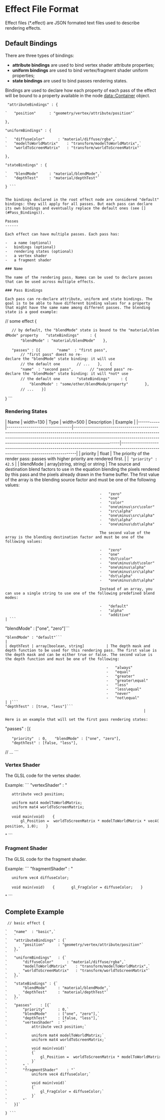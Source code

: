 Effect File Format
==================

Effect files (\*.effect) are JSON formated text files used to describe rendering effects.

Default Bindings
----------------

There are three types of bindings:

-   **attribute bindings** are used to bind vertex shader attribute properties;
-   **uniform bindings** are used to bind vertex/fragment shader uniform properties;
-   **state bindings** are used to bind passes rendering states.

Bindings are used to declare how each property of each pass of the effect will be bound to a property available in the node <data::Container> object.

```
 "attributeBindings" : {

`   "position"      : "geometry/vertex/attribute/position"`

},

"uniformBindings" : {

`   "diffuseColor"      : "material/diffuse/rgba",`
`   "modelToWorldMatrix"    : "transform/modelToWorldMatrix",`
`   "worldToScreenMatrix"   : "transform/worldToScreenMatrix"`

},

"stateBindings" : {

`   "blendMode"     : "material/blendMode",`
`   "depthTest"     : "material/depthTest"`

} ```


The bindings declared in the root effect node are considered "default" bindings: they will apply for all passes. But each pass can declare its own bindings and eventually replace the default ones (see [](#Pass_Bindings)).

Passes
------

Each effect can have multiple passes. Each pass has:

-   a name (optional)
-   bindings (optional)
-   rendering states (optional)
-   a vertex shader
-   a fragment shader

### Name

The name of the rendering pass. Names can be used to declare passes that can be used across multiple effects.

### Pass Bindings

Each pass can re-declare attribute, uniform and state bindings. The goal is to be able to have different binding values for a property that might have the same name among different passes. The blending state is a good example:

```
 // some effect {

`   // by default, the "blendMode" state is bound to the "material/blendMode" property`
`   "stateBindings"     : {`
`       "blendMode" : "material/blendMode"`
`   },`

`   "passes" : [{`
`       "name"  : "first pass",`
`       // "first pass" doest no re-declare the "blendMode" state binding: it will use`
`       // the default one`
`       // ...`
`   },`
`   {`
`       "name"  : "second pass",`
`       // "second pass" re-declare the "blendMode" state binding: it will *not* use`
`       // the default one`
`       "stateBindings"     : {`
`           "blendMode" : "some/other/blendMode/property"`
`       },`
`       // ...`
`   }]`

} ```


### Rendering States

| Name      | width=130 | Type                | width=500 | Description                                                                                                                                                                                                                                         | Example                                                                                                                             |
|-----------|---------------------------------|-----------------------------------------------------------------------------------------------------------------------------------------------------------------------------------------------------------------------------------------------------------------|-------------------------------------------------------------------------------------------------------------------------------------|
| priority  | float                           | The priority of the render pass: passes with higher priority are rendered first.                                                                                                                                                                                | |```
"priority" : 42.5```
                                                                           |
| blendMode | array[string, string] or string | The source and destination blend factors to use in the equation blending the pixels rendered by this pass and the pixels already drawn in the frame buffer. The first value of the array is the blending source factor and must be one of the following values: 
                                                                                                                                                                                                                                                                                                                
                                               -   "zero"                                                                                                                                                                                                                                                       
                                               -   "one"                                                                                                                                                                                                                                                        
                                               -   "color"                                                                                                                                                                                                                                                      
                                               -   "one\minus\src\color"                                                                                                                                                                                                                                     
                                               -   "src\alpha"                                                                                                                                                                                                                                                 
                                               -   "one\minus\src\alpha"                                                                                                                                                                                                                                     
                                               -   "dst\alpha"                                                                                                                                                                                                                                                 
                                               -   "one\minus\dst\alpha"                                                                                                                                                                                                                                     
                                                                                                                                                                                                                                                                                                                
                                               The second value of the array is the blending destination factor and must be one of the following values:                                                                                                                                                        
                                                                                                                                                                                                                                                                                                                
                                               -   "zero"                                                                                                                                                                                                                                                       
                                               -   "one"                                                                                                                                                                                                                                                        
                                               -   "dst\color"                                                                                                                                                                                                                                                 
                                               -   "one\minus\dst\color"                                                                                                                                                                                                                                     
                                               -   "one\minus\alpha"                                                                                                                                                                                                                                          
                                               -   "one\minus\src\alpha"                                                                                                                                                                                                                                     
                                               -   "dst\alpha"                                                                                                                                                                                                                                                 
                                               -   "one\minus\dst\alpha"                                                                                                                                                                                                                                     
                                                                                                                                                                                                                                                                                                                
                                               Instead of an array, you can use a single string to use one of the following predefined blend modes:                                                                                                                                                             
                                                                                                                                                                                                                                                                                                                
                                               -   "default"                                                                                                                                                                                                                                                    
                                               -   "alpha"                                                                                                                                                                                                                                                      
                                               -   "additive"                                                                                                                                                                                                                                                   | ```
"blendMode" : ["one", "zero"]```
 ```
"blendMode" : "default"```
 |
| depthTest | array[boolean, string]          | The depth mask and depth function to be used for this rendering pass. The first value is the depth mask and can be either true or false. The second value is the depth function and must be one of the following:                                               
                                                                                                                                                                                                                                                                                                                
                                               -   "always"                                                                                                                                                                                                                                                     
                                               -   "equal"                                                                                                                                                                                                                                                      
                                               -   "greater"                                                                                                                                                                                                                                                    
                                               -   "greater\equal"                                                                                                                                                                                                                                             
                                               -   "less"                                                                                                                                                                                                                                                       
                                               -   "less\equal"                                                                                                                                                                                                                                                
                                               -   "never"                                                                                                                                                                                                                                                      
                                               -   "not\equal"                                                                                                                                                                                                                                                 | |```
"depthTest" : [true, "less"]```
                                                                |

Here is an example that will set the first pass rendering states:

```
 "passes" : [{

`   "priority"  : 0,`
`   "blendMode" : ["one", "zero"],`
`   "depthTest" : [false, "less"],`

// ... ```


### Vertex Shader

The GLSL code for the vertex shader.

Example: ```
 "vertexShader" : "

`   attribute vec3 position;`

`   uniform mat4 modelToWorldMatrix;`
`   uniform mat4 worldToScreenMatrix;`

`   void main(void)`
`   {`
`       gl_Position =  worldToScreenMatrix * modelToWorldMatrix * vec4(position, 1.0);`
`   }`

" ```


### Fragment Shader

The GLSL code for the fragment shader.

Example: ```
 "fragmentShader" : "

`   uniform vec4 diffuseColor;`

`   void main(void)`
`   {`
`       gl_FragColor = diffuseColor;`
`   }`

" ```


Complete Example
----------------

```
 // basic effect {

`   "name"  : "basic",`
`   `
`   "attributeBindings" : {`
`       "position"      : "geometry/vertex/attribute/position"`
`   },`
`   `
`   "uniformBindings"   : {`
`       "diffuseColor"      : "material/diffuse/rgba",`
`       "modelToWorldMatrix"    : "transform/modelToWorldMatrix",`
`       "worldToScreenMatrix"   : "transform/worldToScreenMatrix"`
`   },`
`   `
`   "stateBindings" : {`
`       "blendMode"     : "material/blendMode",`
`       "depthTest"     : "material/depthTest"`
`   },`
`   `
`   "passes"    : [{`
`       "priority"      : 0,`
`       "blendMode"     : ["one", "zero"],`
`       "depthTest"     : [false, "less"],`
`       "vertexShader"  : "`
`           attribute vec3 position;`

`           uniform mat4 modelToWorldMatrix;`
`           uniform mat4 worldToScreenMatrix;`

`           void main(void)`
`           {`
`               gl_Position =  worldToScreenMatrix * modelToWorldMatrix * vec4(position, 1.0);`
`           }`
`       ",`
`       "fragmentShader"    : "`
`           uniform vec4 diffuseColor;`

`           void main(void)`
`           {`
`               gl_FragColor = diffuseColor;`
`           }`
`       "`
`   }]`

} ```


